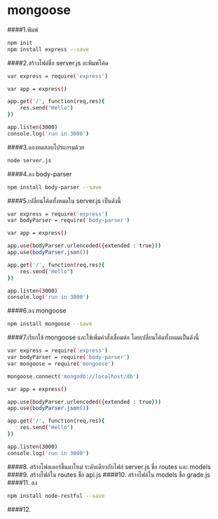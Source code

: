 # mongoose
####1.พิมพ์
```sh
npm init
npm install express --save
```
####2.สร้างไฟล์ชื่อ server.js ละพิมพ์โค้ด
```sh
var express = require('express')

var app = express()

app.get('/', function(req,res){
	res.send("Hello")
})

app.listen(3000)
console.log('run in 3000')
```
####3.ลองทดสอบโปรแกรมด้วย
```sh
node server.js
```
####4.ลง body-parser
```sh
npm install body-parser --save
```
####5.เปลี่ยนโค้ดทั้งหมดใน server.js เป็นดังนี้
```sh
var express = require('express')
var bodyParser = require('body-parser')

var app = express()

app.use(bodyParser.urlencoded({extended : true}))
app.use(bodyParser.json())

app.get('/', function(req,res){
	res.send("Hello")
})

app.listen(3000)
console.log('run in 3000')
```
####6.ลง mongoose
```sh
npm install mongoose --save
```
####7.เรียกใช้ mongoose และใช้เพิ่มคำสั่งเชื่อมต่อ โดยเปลี่ยนโค้ดทั้งหมดเป็นดังนี้
```sh
var express = require('express')
var bodyParser = require('body-parser')
var mongoose = require('mongoose')

mongoose.connect('mongodb://localhost/db')

var app = express()

app.use(bodyParser.urlencoded({extended : true}))
app.use(bodyParser.json())

app.get('/', function(req,res){
	res.send("Hello")
})

app.listen(3000)
console.log('run in 3000')
```
####8. สร้างโฟลเดอร์ขึ้นมาใหม่ ระดับเดียวกับไฟล์ server.js ชื่อ routes และ models
####9. สร้างไฟล์ใน routes ชื่อ api.js
####10. สร้างไฟล์ใน models ชื่อ grade.js
####11. ลง
```sh
npm install node-restful --save
```
####12. 
